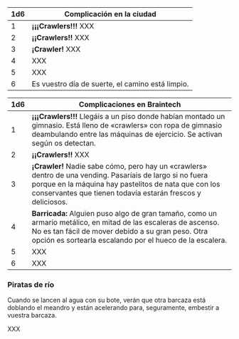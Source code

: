 |1d6|Complicación en la ciudad|
|---|---|
|1|**¡¡¡Crawlers!!!** XXX|
|2|**¡¡Crawlers!!** XXX|
|3|**¡Crawler!** XXX|
|4|XXX|
|5|XXX|
|6|Es vuestro día de suerte, el camino está limpio.|



|1d6|Complicaciones en Braintech|
|---|---|
|1|**¡¡¡Crawlers!!!** Llegáis a un piso donde habían montado un gimnasio. Está lleno de «crawlers» con ropa de gimnasio deambulando entre las máquinas de ejercicio. Se activan según os detectan.|
|2|**¡¡Crawlers!!** XXX|
|3|**¡Crawler!** Nadie sabe cómo, pero hay un «crawlers» dentro de una vending. Pasaríais de largo si no fuera porque en la máquina hay pastelitos de nata que con los conservantes que tienen todavía estarán frescos y deliciosos.|
|4|**Barricada:** Alguien puso algo de gran tamaño, como un armario metálico, en mitad de las escaleras de ascenso. No es tan fácil de mover debido a su gran peso. Otra opción es sortearla escalando por el hueco de la escalera.|
|5|XXX|
|6|XXX|


### Piratas de río

Cuando se lancen al agua con su bote, verán que otra barcaza está doblando el meandro y están acelerando para, seguramente, embestir a vuestra barcaza.

XXX
